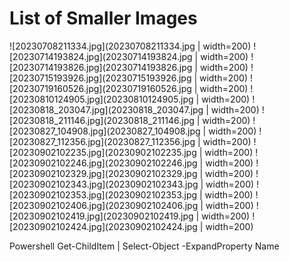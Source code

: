 # List of Smaller Images

![20230708211334.jpg](20230708211334.jpg | width=200)
![20230714193824.jpg](20230714193824.jpg | width=200)
![20230714193826.jpg](20230714193826.jpg | width=200)
![20230715193926.jpg](20230715193926.jpg | width=200)
![20230719160526.jpg](20230719160526.jpg | width=200)
![20230810124905.jpg](20230810124905.jpg | width=200)
![20230818_203047.jpg](20230818_203047.jpg | width=200)
![20230818_211146.jpg](20230818_211146.jpg | width=200)
![20230827_104908.jpg](20230827_104908.jpg | width=200)
![20230827_112356.jpg](20230827_112356.jpg | width=200)
![20230902102235.jpg](20230902102235.jpg | width=200)
![20230902102246.jpg](20230902102246.jpg | width=200)
![20230902102329.jpg](20230902102329.jpg | width=200)
![20230902102343.jpg](20230902102343.jpg | width=200)
![20230902102353.jpg](20230902102353.jpg | width=200)
![20230902102406.jpg](20230902102406.jpg | width=200)
![20230902102419.jpg](20230902102419.jpg | width=200)
![20230902102424.jpg](20230902102424.jpg | width=200)


Powershell
Get-ChildItem | Select-Object -ExpandProperty Name
